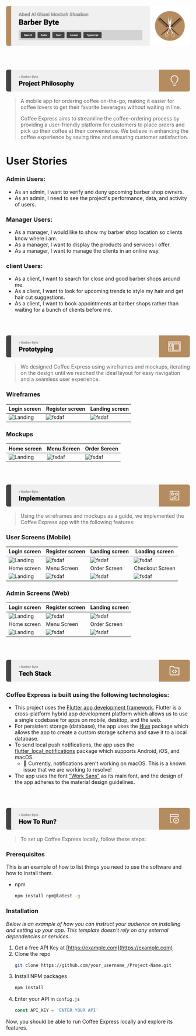 <img src="./readme/title1.svg"/>

<br><br>

<!-- project philosophy -->
<img src="./readme/title2.svg"/>

> A mobile app for ordering coffee on-the-go, making it easier for coffee lovers to get
> their favorite beverages without waiting in line.
>
> Coffee Express aims to streamline the coffee-ordering process by providing a
> user-friendly platform for customers to place orders and pick up their coffee at their
> convenience. We believe in enhancing the coffee experience by saving time and ensuring
> customer satisfaction.

# User Stories

### Admin Users:

- As an admin, I want to verify and deny upcoming barber shop owners.
- As an admin, I need to see the project's performance, data, and activity of users.

### Manager Users:

- As a manager, I would like to show my barber shop location so clients know where i am.
- As a manager, I want to display the products and services I offer.
- As a manager, I want to manage the clients in an online way.

### client Users:

- As a client, I want to search for close and good barber shops around me.
- As a client, I want to look for upcoming trends to style my hair and get hair cut
  suggestions.
- As a client, I want to book appointments at barber shops rather than waiting for a bunch
  of clients before me.

<br><br>

<!-- Prototyping -->
<img src="./readme/title3.svg"/>

> We designed Coffee Express using wireframes and mockups, iterating on the design until
> we reached the ideal layout for easy navigation and a seamless user experience.

### Wireframes

| Login screen                            | Register screen                       | Landing screen                        |
| --------------------------------------- | ------------------------------------- | ------------------------------------- |
| ![Landing](./readme/demo/1440x1024.png) | ![fsdaf](./readme/demo/1440x1024.png) | ![fsdaf](./readme/demo/1440x1024.png) |

### Mockups

| Home screen                             | Menu Screen                           | Order Screen                          |
| --------------------------------------- | ------------------------------------- | ------------------------------------- |
| ![Landing](./readme/demo/1440x1024.png) | ![fsdaf](./readme/demo/1440x1024.png) | ![fsdaf](./readme/demo/1440x1024.png) |

<br><br>

<!-- Implementation -->
<img src="./readme/title4.svg"/>

> Using the wireframes and mockups as a guide, we implemented the Coffee Express app with
> the following features:

### User Screens (Mobile)

| Login screen                              | Register screen                         | Landing screen                          | Loading screen                          |
| ----------------------------------------- | --------------------------------------- | --------------------------------------- | --------------------------------------- |
| ![Landing](https://placehold.co/900x1600) | ![fsdaf](https://placehold.co/900x1600) | ![fsdaf](https://placehold.co/900x1600) | ![fsdaf](https://placehold.co/900x1600) |
| Home screen                               | Menu Screen                             | Order Screen                            | Checkout Screen                         |
| ![Landing](https://placehold.co/900x1600) | ![fsdaf](https://placehold.co/900x1600) | ![fsdaf](https://placehold.co/900x1600) | ![fsdaf](https://placehold.co/900x1600) |

### Admin Screens (Web)

| Login screen                            | Register screen                       | Landing screen                        |
| --------------------------------------- | ------------------------------------- | ------------------------------------- |
| ![Landing](./readme/demo/1440x1024.png) | ![fsdaf](./readme/demo/1440x1024.png) | ![fsdaf](./readme/demo/1440x1024.png) |
| Home screen                             | Menu Screen                           | Order Screen                          |
| ![Landing](./readme/demo/1440x1024.png) | ![fsdaf](./readme/demo/1440x1024.png) | ![fsdaf](./readme/demo/1440x1024.png) |

<br><br>

<!-- Tech stack -->
<img src="./readme/title5.svg"/>

### Coffee Express is built using the following technologies:

- This project uses the [Flutter app development framework](https://flutter.dev/). Flutter
  is a cross-platform hybrid app development platform which allows us to use a single
  codebase for apps on mobile, desktop, and the web.
- For persistent storage (database), the app uses the [Hive](https://hivedb.dev/) package
  which allows the app to create a custom storage schema and save it to a local database.
- To send local push notifications, the app uses the
  [flutter_local_notifications](https://pub.dev/packages/flutter_local_notifications)
  package which supports Android, iOS, and macOS.
  - 🚨 Currently, notifications aren't working on macOS. This is a known issue that we are
    working to resolve!
- The app uses the font ["Work Sans"](https://fonts.google.com/specimen/Work+Sans) as its
  main font, and the design of the app adheres to the material design guidelines.

<br><br>

<!-- How to run -->
<img src="./readme/title6.svg"/>

> To set up Coffee Express locally, follow these steps:

### Prerequisites

This is an example of how to list things you need to use the software and how to install
them.

- npm
  ```sh
  npm install npm@latest -g
  ```

### Installation

_Below is an example of how you can instruct your audience on installing and setting up
your app. This template doesn't rely on any external dependencies or services._

1. Get a free API Key at [https://example.com](https://example.com)
2. Clone the repo
   ```sh
   git clone https://github.com/your_username_/Project-Name.git
   ```
3. Install NPM packages
   ```sh
   npm install
   ```
4. Enter your API in `config.js`
   ```js
   const API_KEY = 'ENTER YOUR API'
   ```

Now, you should be able to run Coffee Express locally and explore its features.

